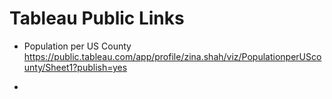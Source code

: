 # Tableau Public Links
* Population per US County
https://public.tableau.com/app/profile/zina.shah/viz/PopulationperUScounty/Sheet1?publish=yes

* 
